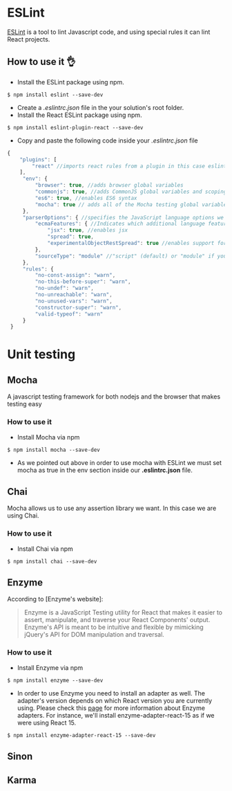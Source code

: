 # ESLint

[ESLint](https://eslint.org/) is a tool to lint Javascript code, and using special rules it can lint React projects.

## How to use it :ok_hand:

* Install the ESLint package using npm.
```
$ npm install eslint --save-dev
```
* Create a *.eslintrc.json* file in the your solution's root folder.
* Install the React ESLint package using npm.
```
$ npm install eslint-plugin-react --save-dev
```
* Copy and paste the following code inside your *.eslintrc.json* file
```javascript
{
    "plugins": [
        "react" //imports react rules from a plugin in this case eslint-plugin-react
    ],
     "env": { 
         "browser": true, //adds browser global variables
         "commonjs": true, //adds CommonJS global variables and scoping 
         "es6": true, //enables ES6 syntax
         "mocha": true // adds all of the Mocha testing global variables
     },
     "parserOptions": { //specifies the JavaScript language options we want to support
         "ecmaFeatures": { //Indicates which additional language features we’d like to use
             "jsx": true, //enables jsx
             "spread": true,
             "experimentalObjectRestSpread": true //enables support for the experimental object spread properties
         },
         "sourceType": "module" //"script" (default) or "module" if your code is in ECMAScript modules.
     },
     "rules": {
         "no-const-assign": "warn",
         "no-this-before-super": "warn",
         "no-undef": "warn",
         "no-unreachable": "warn",
         "no-unused-vars": "warn",
         "constructor-super": "warn",
         "valid-typeof": "warn"
     }
 }
```
# Unit testing

## Mocha
A javascript testing framework for both nodejs and the browser that makes testing easy
### How to use it
* Install Mocha via npm 
```
$ npm install mocha --save-dev
```
* As we pointed out above in order to use mocha with ESLint we must set mocha as true in the env section inside our **.eslintrc.json** file.
## Chai
Mocha allows us to use any assertion library we want. In this case we are using Chai.

### How to use it
* Install Chai via npm 
```
$ npm install chai --save-dev
```
## Enzyme
According to [Enzyme's website]:
> Enzyme is a JavaScript Testing utility for React that makes it easier to assert, manipulate, and traverse your React Components' output. Enzyme's API is meant to be intuitive and flexible by mimicking jQuery's API for DOM manipulation and traversal.

### How to use it
* Install Enzyme via npm 
```
$ npm install enzyme --save-dev
```
* In order to use Enzyme you need to install an adapter as well. The adapter's version depends on which React version you are currently using. Please check this [page](http://airbnb.io/enzyme/docs/installation/) for more information about Enzyme adapters. For instance, we'll install enzyme-adapter-react-15 as if we were using React 15.
```
$ npm install enzyme-adapter-react-15 --save-dev
```
## Sinon
## Karma

